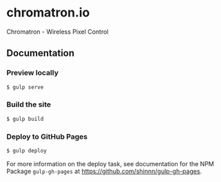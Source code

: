 # chromatron.io
Chromatron - Wireless Pixel Control


## Documentation

### Preview locally
```sh
$ gulp serve
```

### Build the site
```sh
$ gulp build
```

### Deploy to GitHub Pages
```sh
$ gulp deploy
```

For more information on the deploy task, see documentation for the NPM Package `gulp-gh-pages` at https://github.com/shinnn/gulp-gh-pages.
